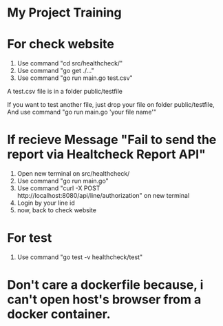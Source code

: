 # My Project Training
# For check website

1. Use command "cd src/healthcheck/"
2. Use command "go get ./..."
3. Use command "go run main.go test.csv"



A test.csv file is in a folder public/testfile

If you want to test another file, just drop your file on folder public/testfile,
And use command "go run main.go 'your file name'"

# If recieve Message "Fail to send the report via Healtcheck Report API"

1. Open new terminal on src/healthcheck/
2. Use command "go run main.go"
3. Use command "curl -X POST http://localhost:8080/api/line/authorization" on new terminal
4. Login by your line id
5. now, back to check website

# For test

1. Use command "go test -v healthcheck/test"

# Don't care a dockerfile because, i can't open host's browser from a docker container.
